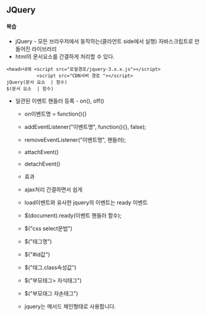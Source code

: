 ## JQuery

#### 복습

- jQuery - 모든 브라우저에서 동작하는(클라언트 side에서 실행) 자바스크립트로 만들어진 라이브러리
- html의 문서요소를 간결하게 처리할 수 있다.
```jQuery
<head>내에 <script src="로컬경로/jquery-3.x.x.js"></script>
           <script src="CDN서버 경로 "></script>
jQuery(문서 요소  | 함수)
$(문서 요소  | 함수)
```
- 일관된 이벤트 핸들러 등록 - on(), off()
  - on이벤트명 = function(){}
  - addEventListener("이벤트명", function(){}, false);
  - removeEventListener("이벤트명", 핸들러);
  - attachEvent()
  - detachEvent()

  - 효과
  - ajax처리 간결하면서 쉽게

  - load이벤트와 유사한 jquery의 이벤트는 ready 이벤트

  - $(document).ready(이벤트 핸들러 함수);
  - $("css select문법")

  - $("태그명")
  - $("#id값")
  - $("태그.class속성값")
  - $("부모태그> 자식태그")
  - $("부모태그  자손태그")


  - jquery는 메서드 체인형태로 사용합니다.
